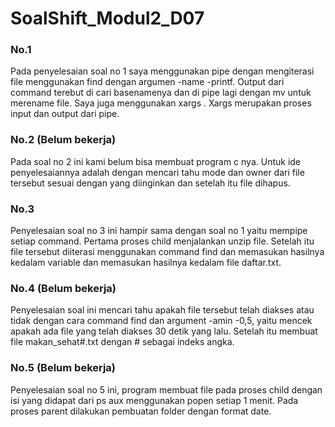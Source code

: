 # SoalShift_Modul2_D07

### No.1
Pada penyelesaian soal no 1 saya menggunakan pipe dengan mengiterasi file menggunakan find dengan argumen -name -printf. Output dari command terebut di cari basenamenya dan di pipe lagi dengan mv untuk merename file. Saya juga menggunakan xargs . Xargs merupakan proses input dan output dari pipe.

### No.2 (Belum bekerja)
Pada soal no 2 ini kami belum bisa membuat program c nya. Untuk ide penyelesaiannya adalah dengan mencari tahu mode dan owner dari file tersebut sesuai dengan yang diinginkan dan setelah itu file dihapus.

### No.3
Penyelesaian soal no 3 ini hampir sama dengan soal no 1 yaitu mempipe setiap command. Pertama proses child menjalankan unzip file. Setelah itu file tersebut diiterasi menggunakan command find dan memasukan hasilnya kedalam variable dan memasukan hasilnya kedalam file daftar.txt.

### No.4 (Belum bekerja)
Penyelesaian soal ini mencari tahu apakah file tersebut telah diakses atau tidak dengan cara command find dan argument -amin -0,5, yaitu mencek apakah ada file yang telah diakses 30 detik yang lalu. Setelah itu membuat file makan_sehat#.txt dengan # sebagai indeks angka.

### No.5 (Belum bekerja)
Penyelesaian soal no 5 ini, program membuat file pada proses child dengan isi yang didapat dari ps aux menggunakan popen setiap 1 menit. Pada proses parent dilakukan pembuatan folder dengan format date.
